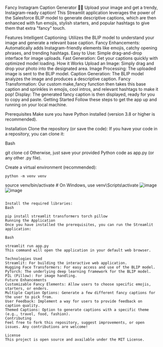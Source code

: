 Fancy Instagram Caption Generator 📸✨
Upload your image and get a trendy, Instagram-ready caption! This Streamlit application leverages the power of the Salesforce BLIP model to generate descriptive captions, which are then enhanced with fun emojis, stylish starters, and popular hashtags to give them that extra "fancy" touch.

Features
Intelligent Captioning: Utilizes the BLIP model to understand your image and generate a relevant base caption.
Fancy Enhancements: Automatically adds Instagram-friendly elements like emojis, catchy opening phrases, and trending hashtags.
Easy to Use: Simple drag-and-drop interface for image uploads.
Fast Generation: Get your captions quickly with optimized model loading.
How it Works
Upload an Image: Simply drag and drop your photo into the designated area.
Image Processing: The uploaded image is sent to the BLIP model.
Caption Generation: The BLIP model analyzes the image and produces a descriptive caption.
Fancy Transformation: Our custom make_fancy function then takes this base caption and sprinkles in emojis, cool intros, and relevant hashtags to make it pop!
Display: The generated fancy caption is then displayed, ready for you to copy and paste.
Getting Started
Follow these steps to get the app up and running on your local machine.

Prerequisites
Make sure you have Python installed (version 3.8 or higher is recommended).

Installation
Clone the repository (or save the code):
If you have your code in a repository, you can clone it:

Bash

git clone <your-repository-url>
cd <your-repository-directory>
Otherwise, just save your provided Python code as app.py (or any other .py file).

Create a virtual environment (recommended):

    python -m venv venv
source venv/bin/activate  # On Windows, use venv\Scripts\activate
![image](https://github.com/user-attachments/assets/723471c6-7e79-433a-9698-d41545207285)
![image](https://github.com/user-attachments/assets/bf704c05-3b21-4ed9-a673-939885daa716)

```

Install the required libraries:
Bash

pip install streamlit transformers torch pillow
Running the Application
Once you have installed the prerequisites, you can run the Streamlit application:

Bash

streamlit run app.py
This command will open the application in your default web browser.

Technologies Used
Streamlit: For building the interactive web application.
Hugging Face Transformers: For easy access and use of the BLIP model.
PyTorch: The underlying deep learning framework for the BLIP model.
PIL (Pillow): For image handling.
Future Enhancements
Customizable Fancy Elements: Allow users to choose specific emojis, starters, or enders.
Multiple Caption Options: Generate a few different fancy captions for the user to pick from.
User Feedback: Implement a way for users to provide feedback on caption quality.
Themed Captions: Option to generate captions with a specific theme (e.g., travel, food, fashion).
Contributing
Feel free to fork this repository, suggest improvements, or open issues. Any contributions are welcome!

License
This project is open source and available under the MIT License.

